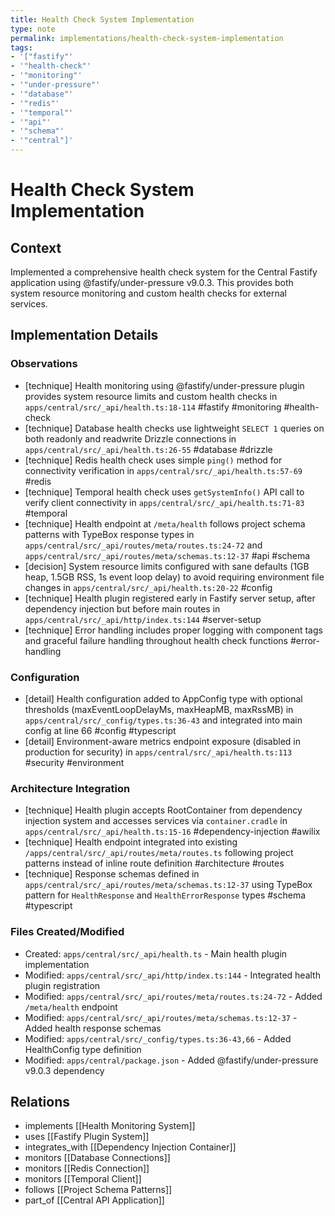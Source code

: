 ```yaml
---
title: Health Check System Implementation
type: note
permalink: implementations/health-check-system-implementation
tags:
- '["fastify"'
- '"health-check"'
- '"monitoring"'
- '"under-pressure"'
- '"database"'
- '"redis"'
- '"temporal"'
- '"api"'
- '"schema"'
- '"central"]'
---
```


# Health Check System Implementation

## Context
Implemented a comprehensive health check system for the Central Fastify application using @fastify/under-pressure v9.0.3. This provides both system resource monitoring and custom health checks for external services.

## Implementation Details

### Observations
- [technique] Health monitoring using @fastify/under-pressure plugin provides system resource limits and custom health checks in `apps/central/src/_api/health.ts:18-114` #fastify #monitoring #health-check
- [technique] Database health checks use lightweight `SELECT 1` queries on both readonly and readwrite Drizzle connections in `apps/central/src/_api/health.ts:26-55` #database #drizzle
- [technique] Redis health check uses simple `ping()` method for connectivity verification in `apps/central/src/_api/health.ts:57-69` #redis
- [technique] Temporal health check uses `getSystemInfo()` API call to verify client connectivity in `apps/central/src/_api/health.ts:71-83` #temporal
- [technique] Health endpoint at `/meta/health` follows project schema patterns with TypeBox response types in `apps/central/src/_api/routes/meta/routes.ts:24-72` and `apps/central/src/_api/routes/meta/schemas.ts:12-37` #api #schema
- [decision] System resource limits configured with sane defaults (1GB heap, 1.5GB RSS, 1s event loop delay) to avoid requiring environment file changes in `apps/central/src/_api/health.ts:20-22` #config
- [technique] Health plugin registered early in Fastify server setup, after dependency injection but before main routes in `apps/central/src/_api/http/index.ts:144` #server-setup
- [technique] Error handling includes proper logging with component tags and graceful failure handling throughout health check functions #error-handling

### Configuration
- [detail] Health configuration added to AppConfig type with optional thresholds (maxEventLoopDelayMs, maxHeapMB, maxRssMB) in `apps/central/src/_config/types.ts:36-43` and integrated into main config at line 66 #config #typescript
- [detail] Environment-aware metrics endpoint exposure (disabled in production for security) in `apps/central/src/_api/health.ts:113` #security #environment

### Architecture Integration
- [technique] Health plugin accepts RootContainer from dependency injection system and accesses services via `container.cradle` in `apps/central/src/_api/health.ts:15-16` #dependency-injection #awilix
- [technique] Health endpoint integrated into existing `/apps/central/src/_api/routes/meta/routes.ts` following project patterns instead of inline route definition #architecture #routes
- [technique] Response schemas defined in `apps/central/src/_api/routes/meta/schemas.ts:12-37` using TypeBox pattern for `HealthResponse` and `HealthErrorResponse` types #schema #typescript

### Files Created/Modified
- Created: `apps/central/src/_api/health.ts` - Main health plugin implementation
- Modified: `apps/central/src/_api/http/index.ts:144` - Integrated health plugin registration
- Modified: `apps/central/src/_api/routes/meta/routes.ts:24-72` - Added `/meta/health` endpoint
- Modified: `apps/central/src/_api/routes/meta/schemas.ts:12-37` - Added health response schemas
- Modified: `apps/central/src/_config/types.ts:36-43,66` - Added HealthConfig type definition
- Modified: `apps/central/package.json` - Added @fastify/under-pressure v9.0.3 dependency

## Relations
- implements [[Health Monitoring System]]
- uses [[Fastify Plugin System]]
- integrates_with [[Dependency Injection Container]]
- monitors [[Database Connections]]
- monitors [[Redis Connection]]  
- monitors [[Temporal Client]]
- follows [[Project Schema Patterns]]
- part_of [[Central API Application]]